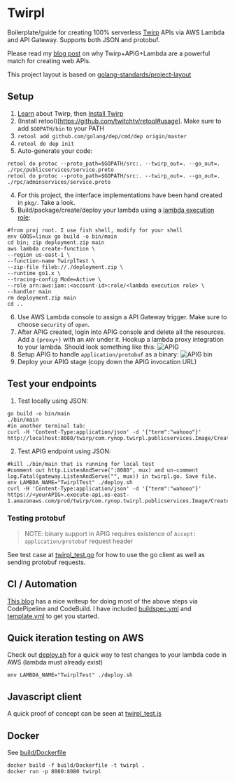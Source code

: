 # Twirpl

Boilerplate/guide for creating 100% serverless [Twirp](https://github.com/twitchtv/twirp) APIs via AWS Lambda and API Gateway.  Supports both JSON and protobuf.

Please read my [blog post](https://rynop.com/2018/01/23/twirpl-twirp-go-framework-running-completely-serverless/) on why Twirp+APIG+Lambda are a powerful match for creating web APIs.

This project layout is based on [golang-standards/project-layout](https://github.com/golang-standards/project-layout)

## Setup

1. [Learn](https://blog.twitch.tv/twirp-a-sweet-new-rpc-framework-for-go-5f2febbf35f#a99f) about Twirp, then [Install Twirp](https://github.com/twitchtv/twirp/wiki)
1. (Install retool)[https://github.com/twitchtv/retool#usage]. Make sure to add `$GOPATH/bin` to your PATH
1. `retool add github.com/golang/dep/cmd/dep origin/master`
1. `retool do dep init`
1. Auto-generate your code:
```
retool do protoc --proto_path=$GOPATH/src:. --twirp_out=. --go_out=. ./rpc/publicservices/service.proto 
retool do protoc --proto_path=$GOPATH/src:. --twirp_out=. --go_out=. ./rpc/adminservices/service.proto 
```
4. For this project, the interface implementations have been hand created in `pkg/`. Take a look.
5. Build/package/create/deploy your lambda using a [lambda execution role](https://docs.aws.amazon.com/lambda/latest/dg/intro-permission-model.html#lambda-intro-execution-role):
```
#from proj root. I use fish shell, modify for your shell
env GOOS=linux go build -o bin/main
cd bin; zip deployment.zip main
aws lambda create-function \
--region us-east-1 \
--function-name TwirplTest \
--zip-file fileb://./deployment.zip \
--runtime go1.x \
--tracing-config Mode=Active \
--role arn:aws:iam::<account-id>:role/<lambda execution role> \
--handler main
rm deployment.zip main
cd ..
```
6. Use AWS Lambda console to assign a API Gateway trigger.  Make sure to choose `security` of `open`.
7. After APIG created, login into APIG console and delete all the resources.  Add a `{proxy+}` with an `ANY` under it.  Hookup a lambda proxy integration to your lambda.  Should look something like this:
![APIG](https://rynop.files.wordpress.com/2018/01/screen-shot-2018-01-23-at-9-49-28-am.png?w=1566)
8. Setup APIG to handle `application/protobuf` as a binary:
![APIG bin](https://rynop.files.wordpress.com/2018/01/screen-shot-2018-01-22-at-3-20-18-pm.png?w=1848)
9. Deploy your APIG stage (copy down the APIG invocation URL)

## Test your endpoints

1. Test locally using JSON:
```
go build -o bin/main
./bin/main
#in another terminal tab:
curl -H 'Content-Type:application/json' -d '{"term":"wahooo"}' http://localhost:8080/twirp/com.rynop.twirpl.publicservices.Image/CreateGiphy
```
2. Test APIG endpoint using JSON:
```
#kill ./bin/main that is running for local test
#comment out http.ListenAndServe(":8080", mux) and un-comment log.Fatal(gateway.ListenAndServe("", mux)) in twirpl.go. Save file.
env LAMBDA_NAME="TwirplTest" ./deploy.sh
curl -H 'Content-Type:application/json' -d '{"term":"wahooo"}' https://<yourAPIG>.execute-api.us-east-1.amazonaws.com/prod/twirp/com.rynop.twirpl.publicservices.Image/CreateGiphy
```

### Testing protobuf

> NOTE: binary support in APIG requires existence of `Accept: application/protobuf` request header

See test case at [twirpl_test.go](./twirpl_test.go) for how to use the go client as well as sending protobuf requests.  

## CI / Automation

[This blog](https://aws.amazon.com/blogs/compute/announcing-go-support-for-aws-lambda/) has a nice writeup for doing most of the above steps via CodePipeline and CodeBuild.  I have included [buildspec.yml](buildspec.yml) and [template.yml](./template.yml) to get you started.

## Quick iteration testing on AWS

Check out [deploy.sh](./deploy.sh) for a quick way to test changes to your lambda code in AWS (lambda must already exist)

```
env LAMBDA_NAME="TwirplTest" ./deploy.sh
```

## Javascript client

A quick proof of concept can be seen at [twirpl_test.js](./twirpl_test.js)

## Docker

See [build/Dockerfile](build/Dockerfile)

```
docker build -f build/Dockerfile -t twirpl .
docker run -p 8080:8080 twirpl
```